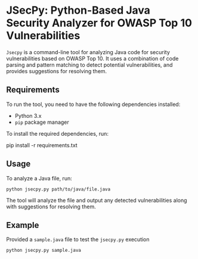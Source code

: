 # JSecPy: Python-Based Java Security Analyzer for OWASP Top 10 Vulnerabilities

`Jsecpy` is a command-line tool for analyzing Java code for security vulnerabilities based on OWASP Top 10. It uses a combination of code parsing and pattern matching to detect potential vulnerabilities, and provides suggestions for resolving them.

## Requirements

To run the tool, you need to have the following dependencies installed:

- Python 3.x
- `pip` package manager

To install the required dependencies, run:

pip install -r requirements.txt


## Usage

To analyze a Java file, run:

`python jsecpy.py path/to/java/file.java`

The tool will analyze the file and output any detected vulnerabilities along with suggestions for resolving them.

## Example

Provided a `sample.java` file to test the `jsecpy.py` execution

`python jsecpy.py sample.java`
